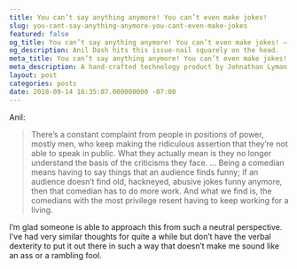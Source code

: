 ```yaml
---
title: You can’t say anything anymore! You can’t even make jokes!
slug: you-cant-say-anything-anymore-you-cant-even-make-jokes
featured: false
og_title: You can’t say anything anymore! You can’t even make jokes! – Johnathan.org
og_description: Anil Dash hits this issue-nail squarely on the head.
meta_title: You can’t say anything anymore! You can’t even make jokes! – Johnathan.org
meta_description: A hand-crafted technology product by Johnathan Lyman
layout: post
categories: posts
date: 2018-09-14 16:35:07.000000000 -07:00
---
```


Anil:

>  There’s a constant complaint from people in positions of power, mostly men, who keep making the ridiculous assertion that they’re not able to speak in public. What they actually mean is they no longer understand the basis of the criticisms they face.
> …
> Being a comedian means having to say things that an audience finds funny; if an audience doesn’t find old, hackneyed, abusive jokes funny anymore, then that comedian has to do more work. And what we find is, the comedians with the most privilege resent having to keep working for a living.

I’m glad someone is able to approach this from such a neutral perspective. I’ve had very similar thoughts for quite a while but don’t have the verbal dexterity to put it out there in such a way that doesn’t make me sound like an ass or a rambling fool.

